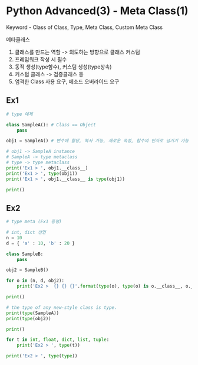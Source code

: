 # Python Advanced(3) - Meta Class(1)
Keyword - Class of Class, Type, Meta Class, Custom Meta Class

메타클래스
1. 클래스를 만드는 역할 -> 의도하는 방향으로 클래스 커스텀
2. 프레임워크 작성 시 필수
3. 동적 생성(type함수), 커스텀 생성(type상속)
4. 커스텀 클래스 -> 검증클래스 등
5. 엄격한 Class 사용 요구, 메소드 오버라이드 요구

## Ex1
```python
# type 예제

class SampleA(): # Class == Object
    pass

obj1 = SampleA() # 변수에 할당, 복사 가능, 새로운 속성, 함수의 인자로 넘기기 가능

# obj1 -> SampleA instance
# SampleA -> type metaclass
# type -> type metaclass
print('Ex1 > ', obj1.__class__)
print('Ex1 > ', type(obj1))
print('Ex1 > ', obj1.__class__ is type(obj1))

print()
```

## Ex2
```python
# type meta (Ex1 증명)

# int, dict 선언
n = 10
d = { 'a' : 10, 'b' : 20 }

class SampleB:
    pass

obj2 = SampleB()

for o in (n, d, obj2):
    print('Ex2 >  {} {} {}'.format(type(o), type(o) is o.__class__, o.__class__.__class__))

print()

# the type of any new-style class is type.
print(type(SampleA))
print(type(obj2))

print()

for t in int, float, dict, list, tuple:
    print('Ex2 > ', type(t))

print('Ex2 > ', type(type))
```